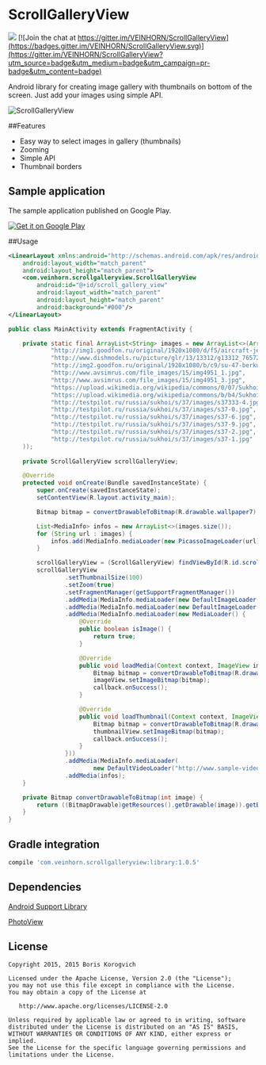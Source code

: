 # ScrollGalleryView

![](https://travis-ci.org/inver/ScrollGalleryView.svg)
[![Join the chat at https://gitter.im/VEINHORN/ScrollGalleryView](https://badges.gitter.im/VEINHORN/ScrollGalleryView.svg)](https://gitter.im/VEINHORN/ScrollGalleryView?utm_source=badge&utm_medium=badge&utm_campaign=pr-badge&utm_content=badge)

Android library for creating image gallery with thumbnails on bottom of the screen. Just add your images using simple API.

![ScrollGalleryView](http://i.imgur.com/xrBt4Xx.gif)

##Features
- Easy way to select images in gallery (thumbnails)
- Zooming
- Simple API
- Thumbnail borders

## Sample application
The sample application published on Google Play.

[![Get it on Google Play](http://www.android.com/images/brand/get_it_on_play_logo_small.png)](https://play.google.com/store/apps/details?id=com.veinhorn.scrollgalleryview)

##Usage
```xml
<LinearLayout xmlns:android="http://schemas.android.com/apk/res/android"
    android:layout_width="match_parent"
    android:layout_height="match_parent">
    <com.veinhorn.scrollgalleryview.ScrollGalleryView
        android:id="@+id/scroll_gallery_view"
        android:layout_width="match_parent"
        android:layout_height="match_parent"
        android:background="#000"/>
</LinearLayout>
```

```java
public class MainActivity extends FragmentActivity {

    private static final ArrayList<String> images = new ArrayList<>(Arrays.asList(
            "http://img1.goodfon.ru/original/1920x1080/d/f5/aircraft-jet-su-47-berkut.jpg",
            "http://www.dishmodels.ru/picture/glr/13/13312/g13312_7657277.jpg",
            "http://img2.goodfon.ru/original/1920x1080/b/c9/su-47-berkut-c-37-firkin.jpg",
            "http://www.avsimrus.com/file_images/15/img4951_1.jpg",
            "http://www.avsimrus.com/file_images/15/img4951_3.jpg",
            "https://upload.wikimedia.org/wikipedia/commons/0/07/Sukhoi_Su-47_in_2008.jpg",
            "https://upload.wikimedia.org/wikipedia/commons/b/b4/Sukhoi_Su-47_Berkut_%28S-37%29_in_2001.jpg",
            "http://testpilot.ru/russia/sukhoi/s/37/images/s37333-4.jpg",
            "http://testpilot.ru/russia/sukhoi/s/37/images/s37-0.jpg",
            "http://testpilot.ru/russia/sukhoi/s/37/images/s37-6.jpg",
            "http://testpilot.ru/russia/sukhoi/s/37/images/s37-9.jpg",
            "http://testpilot.ru/russia/sukhoi/s/37/images/s37-2.jpg",
            "http://testpilot.ru/russia/sukhoi/s/37/images/s37-1.jpg"
    ));
    
    private ScrollGalleryView scrollGalleryView;

    @Override
    protected void onCreate(Bundle savedInstanceState) {
        super.onCreate(savedInstanceState);
        setContentView(R.layout.activity_main);

        Bitmap bitmap = convertDrawableToBitmap(R.drawable.wallpaper7);

        List<MediaInfo> infos = new ArrayList<>(images.size());
        for (String url : images) {
            infos.add(MediaInfo.mediaLoader(new PicassoImageLoader(url)));
        }

        scrollGalleryView = (ScrollGalleryView) findViewById(R.id.scroll_gallery_view);
        scrollGalleryView
                .setThumbnailSize(100)
                .setZoom(true)
                .setFragmentManager(getSupportFragmentManager())
                .addMedia(MediaInfo.mediaLoader(new DefaultImageLoader(R.drawable.wallpaper1)))
                .addMedia(MediaInfo.mediaLoader(new DefaultImageLoader(bitmap)))
                .addMedia(MediaInfo.mediaLoader(new MediaLoader() {
                    @Override
                    public boolean isImage() {
                        return true;
                    }

                    @Override
                    public void loadMedia(Context context, ImageView imageView, MediaLoader.SuccessCallback callback) {
                        Bitmap bitmap = convertDrawableToBitmap(R.drawable.wallpaper3);
                        imageView.setImageBitmap(bitmap);
                        callback.onSuccess();
                    }

                    @Override
                    public void loadThumbnail(Context context, ImageView thumbnailView, MediaLoader.SuccessCallback                                 callback) {
                        Bitmap bitmap = convertDrawableToBitmap(R.drawable.wallpaper3);
                        thumbnailView.setImageBitmap(bitmap);
                        callback.onSuccess();
                    }
                }))
                .addMedia(MediaInfo.mediaLoader(
                        new DefaultVideoLoader("http://www.sample-videos.com/video/mp4/720/big_buck_bunny_720p_1mb.mp4",                            R.mipmap.default_video)))
                .addMedia(infos);
    }

    private Bitmap convertDrawableToBitmap(int image) {
        return ((BitmapDrawable)getResources().getDrawable(image)).getBitmap();
    }
}

```

## Gradle integration
```gradle
compile 'com.veinhorn.scrollgalleryview:library:1.0.5'
```

## Dependencies
[Android Support Library](http://developer.android.com/tools/support-library/index.html)

[PhotoView](https://github.com/chrisbanes/PhotoView)

## License

    Copyright 2015, 2015 Boris Korogvich

    Licensed under the Apache License, Version 2.0 (the "License");
    you may not use this file except in compliance with the License.
    You may obtain a copy of the License at

       http://www.apache.org/licenses/LICENSE-2.0

    Unless required by applicable law or agreed to in writing, software
    distributed under the License is distributed on an "AS IS" BASIS,
    WITHOUT WARRANTIES OR CONDITIONS OF ANY KIND, either express or implied.
    See the License for the specific language governing permissions and
    limitations under the License.
